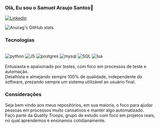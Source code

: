 

### Olá, Eu sou o Samuel Araujo Santos👋

[![Linkedin](https://img.shields.io/badge/LinkedIn-0077B5?style=for-the-badge&logo=linkedin&logoColor=white)](https://www.linkedin.com/in/smkaraujo/) 


![Anurag's GitHub stats](https://github-readme-stats.vercel.app/api?username=SmkSantos&theme=dark&show_icons=true)

### Tecnologias

<div style= "display: inline_block"><br/> 

<img align= center alt= 'python' src = 'https://img.shields.io/badge/Python-14354C?style=for-the-badge&logo=python&logoColor=white'>
<img align= center alt= 'JS' src = 'https://img.shields.io/badge/JavaScript-323330?style=for-the-badge&logo=javascript&logoColor=F7DF1E'>
<img align= center alt= 'postgres' src = 'https://img.shields.io/badge/PostgreSQL-316192?style=for-the-badge&logo=postgresql&logoColor=white'>
<img align= center alt= 'mysql' src = 'https://img.shields.io/badge/MySQL-00000F?style=for-the-badge&logo=mysql&logoColor=white'>
<img align= center alt= 'SQL' src = 'https://img.shields.io/badge/Microsoft_SQL_Server-CC2927?style=for-the-badge&logo=microsoft-sql-server&logoColor=white'>
<img align= center alt= 'lua' src = 'https://img.shields.io/badge/Lua-2C2D72?style=for-the-badge&logo=lua&logoColor=white'>

</div> <br/>
Entusiasta e apaixonado por testes, com foco em processos de teste e automação. <br/>
Detalhista e almejando sempre 100% de qualidade, independente do software, prezando sempre um sistema utilizável ao usuário final.

### Considerações

Seja bem vindo aos meus repositórios, em sua maioria, o foco para ajudar pessoas em processos muito cansativos e manter algo automatizado.<br/>
Faço parte da Quality Troops, grupo de estudo com foco em projetos reais, no qual aprendemos e ensinamos cotidianamente.
